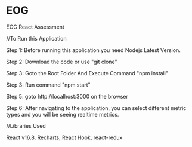 # EOG
EOG React Assessment

//To Run this Application

Step 1: Before running this application you need Nodejs Latest Version.

Step 2: Download the code or use "git clone"

Step 3: Goto the Root Folder And Execute Command "npm install"

Step 3: Run command "npm start"

Step 5: goto http://localhost:3000 on the browser

Step 6: After navigating to the application, you can select different metric types and you will be seeing realtime metrics.


//Libraries Used

React v16.8, 
Recharts, 
React Hook, 
react-redux
